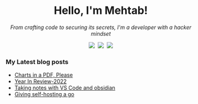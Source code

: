 <h1 align="center"> Hello, I'm Mehtab!</h1>

<p align="center"><i>From crafting code to securing its secrets, I'm a developer with a hacker mindset</i></p>


<p align="center">
  <samp>
    <a href="https://blog.mzfr.me/">    <img src="https://img.icons8.com/material-outlined/30/689d6a/geography.png"/></a>
    <a href="https://www.linkedin.com/in/mzfr"><img src="https://img.icons8.com/material-outlined/30/689d6a/linkedin.png"/></a>
   <a href="https://www.twitter.com/0xmzfr">    <img src="https://img.icons8.com/material-outlined/30/689d6a/twitter.png"/></a>
  </samp>
</p>


###  My Latest blog posts

<!-- BLOG-POST-LIST:START -->
- [Charts in a PDF, Please](https://blog.mzfr.me/posts/2023-02-15-to-pdf/)
- [Year In Review-2022](https://blog.mzfr.me/posts/2022-12-31-year-in-review/)
- [Taking notes with VS Code and obsidian](https://blog.mzfr.me/posts/2022-12-05-ownnotes/)
- [Giving self-hosting a go](https://blog.mzfr.me/posts/2022-11-21-selfhosting/)
<!-- BLOG-POST-LIST:END -->

